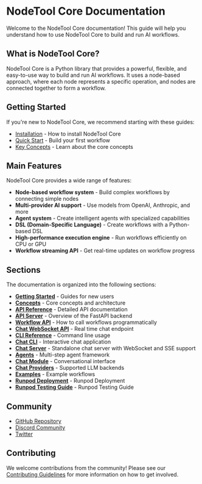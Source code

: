# NodeTool Core Documentation

Welcome to the NodeTool Core documentation! This guide will help you understand how to use NodeTool Core to build and run AI workflows.

## What is NodeTool Core?

NodeTool Core is a Python library that provides a powerful, flexible, and easy-to-use way to build and run AI workflows. It uses a node-based approach, where each node represents a specific operation, and nodes are connected together to form a workflow.

## Getting Started

If you're new to NodeTool Core, we recommend starting with these guides:

- [Installation](getting-started/installation.md) - How to install NodeTool Core
- [Quick Start](getting-started/quick-start.md) - Build your first workflow
- [Key Concepts](concepts/key-concepts.md) - Learn about the core concepts

## Main Features

NodeTool Core provides a wide range of features:

- **Node-based workflow system** - Build complex workflows by connecting simple nodes
- **Multi-provider AI support** - Use models from OpenAI, Anthropic, and more
- **Agent system** - Create intelligent agents with specialized capabilities
- **DSL (Domain-Specific Language)** - Create workflows with a Python-based DSL
- **High-performance execution engine** - Run workflows efficiently on CPU or GPU
- **Workflow streaming API** - Get real-time updates on workflow progress

## Sections

The documentation is organized into the following sections:

- [**Getting Started**](getting-started/index.md) - Guides for new users
- [**Concepts**](concepts/index.md) - Core concepts and architecture
- [**API Reference**](api-reference/index.md) - Detailed API documentation
- [**API Server**](api-server.md) - Overview of the FastAPI backend
- [**Workflow API**](workflow-api.md) - How to call workflows programmatically
- [**Chat WebSocket API**](chat-api.md) - Real time chat endpoint
- [**CLI Reference**](cli.md) - Command line usage
- [**Chat CLI**](chat-cli.md) - Interactive chat application
- [**Chat Server**](chat-server.md) - Standalone chat server with WebSocket and SSE support
- [**Agents**](agents.md) - Multi-step agent framework
- [**Chat Module**](chat.md) - Conversational interface
- [**Chat Providers**](chat-providers.md) - Supported LLM backends
- [**Examples**](../examples/README.md) - Example workflows
- [**Runpod Deployment**](runpod-deployment.md) - Runpod Deployment
- [**Runpod Testing Guide**](runpod_testing_guide.md) - Runpod Testing Guide

## Community

- [GitHub Repository](https://github.com/yourusername/nodetool-core)
- [Discord Community](https://discord.gg/nodetool)
- [Twitter](https://twitter.com/nodetool)

## Contributing

We welcome contributions from the community! Please see our [Contributing Guidelines](../CONTRIBUTING.md) for more information on how to get involved.
